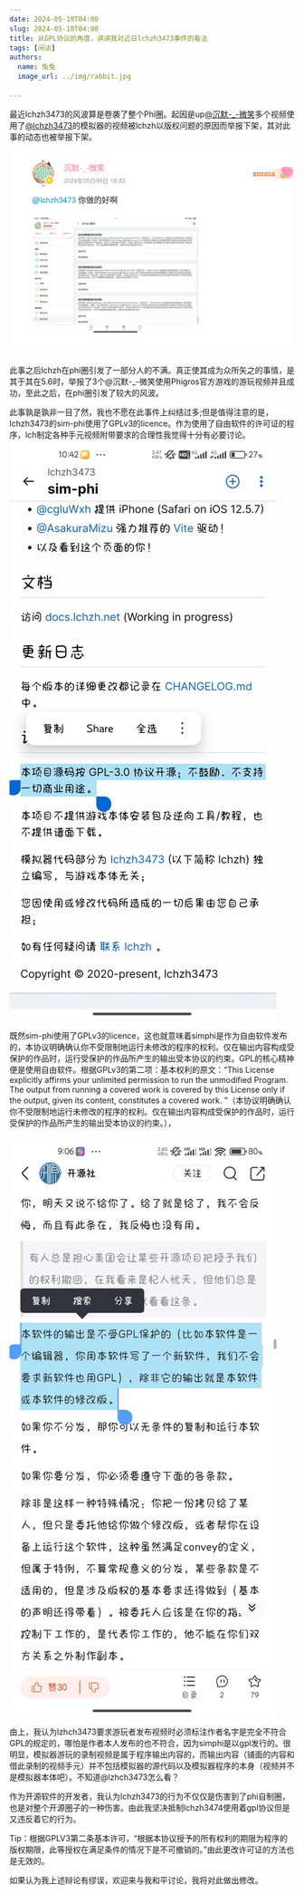 ```yaml
---
date: 2024-05-10T04:00
slug: 2024-05-10T04:00
title: 从GPL协议的角度，讲讲我对近日lchzh3473事件的看法
tags: [闲谈]
authors:
  name: 兔兔
  image_url: ../img/rabbit.jpg
 
---
```


   最近lchzh3473的风波算是卷袭了整个Phi圈。起因是up[@沉默-_-微笑](https://space.bilibili.com/406599529)多个视频使用了[@lchzh3473](https://space.bilibili.com/274753872/)的模拟器的视频被lchzh以版权问题的原因而举报下架，其对此事的动态也被举报下架。
   
  ![](./nzdha.png)

   此事之后lchzh在phi圈引发了一部分人的不满。真正使其成为众所矢之的事情，是其于其在5.6时，举报了3个@沉默-_-微笑使用Phigros官方游戏的游玩视频并且成功，至此之后，在phi圈引发了较大的风波。

   此事孰是孰非一目了然，我也不愿在此事件上纠结过多;但是值得注意的是，lchzh3473的sim-phi使用了GPLv3的licence。作为使用了自由软件的许可证的程序，lch制定各种手元视频附带要求的合理性我觉得十分有必要讨论。![](./simphi.jpg)

   既然sim-phi使用了GPLv3的licence，这也就意味着simphi是作为自由软件发布的，本协议明确确认你不受限制地运行未修改的程序的权利。仅在输出内容构成受保护的作品时，运行受保护的作品所产生的输出受本协议的约束。GPL的核心精神便是使用自由软件。根据GPLv3的第二项：基本权利的原文：“This License explicitly affirms your unlimited permission to run the unmodified Program. The output from running a covered work is covered by this License only if the output, given its content, constitutes a covered work. ”（本协议明确确认你不受限制地运行未修改的程序的权利。仅在输出内容构成受保护的作品时，运行受保护的作品所产生的输出受本协议的约束。），

   ![](./csdn.jpg)
  
   由上，我认为lzhch3473要求游玩者发布视频时必须标注作者名字是完全不符合GPL的规定的，哪怕是作者本人发布的也不符合，因为simphi是以gpl发行的。很明显，模拟器游玩的录制视频是属于程序输出内容的，而输出内容（铺面的内容和借此录制的视频手元）并不包括模拟器的源代码以及模拟器程序的本身（视频并不是模拟器本体吧）。不知道@lzhch3473怎么看？

   作为开源软件的开发者，我认为lchzh3473的行为不仅仅是伤害到了phi自制圈，也是对整个开源圈子的一种伤害。由此我坚决抵制lchzh3474使用着gpl协议但是又违反着它的行为。
  
   Tip：根据GPLV3第二条基本许可，“根据本协议授予的所有权利的期限为程序的版权期限，此等授权在满足条件的情况下是不可撤销的。”由此更改许可证的方法也是无效的。
  
   如果认为我上述辩论有缪误，欢迎来与我和平讨论，我将对此做出修改。